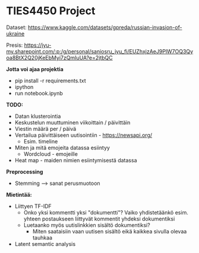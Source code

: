 # TIES4450 Project

Dataset: https://www.kaggle.com/datasets/gpreda/russian-invasion-of-ukraine

Presis: https://jyu-my.sharepoint.com/:p:/g/personal/saniosru_jyu_fi/EUZhxjzAeJ9PlW7OQ3Qyoa8BtX2Q20jKeEbMyi7zQmIuUA?e=2jtbQC

**Jotta voi ajaa projektia**

- pip install -r requirements.txt
- ipython
- run notebook.ipynb

**TODO:**

- Datan klusterointia
- Keskustelun muuttuminen viikoittain / päivittäin
- Viestin määrä per / päivä
- Vertailua päivittäiseen uutisointiin - https://newsapi.org/ 
    - Esim. timeline
- Miten ja mitä emojeita datassa esiintyy
    - Wordcloud - emojeille
- Heat map - maiden nimien esiintymisestä datassa

**Preprocessing**

- Stemming --> sanat perusmuotoon

**Mietintää:**

- Liittyen TF-IDF
    - Onko yksi kommentti yksi "dokumentti"? Vaiko yhdistetäänkö esim. yhteen postaukseen
    liittyvät kommentit yhdeksi dokumentiksi
    - Luetaanko myös uutislinkkien sisältö dokumentiksi?
        - Miten saataisiin vaan uutisen sisältö eikä kaikkea sivulla olevaa tauhkaa
- Latent semantic analysis
